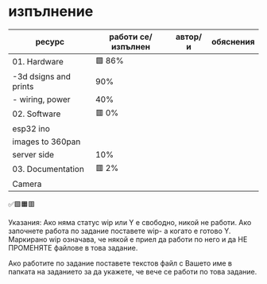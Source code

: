 # изпълнение

| ресурс | работи се/изпълнен | автор/и | обяснения |
| - | - |-| - |
| 01. Hardware| 🟩 86%|
|-3d dsigns and prints |  90%|  | |
|- wiring, power  |  40%|  | |
| 02. Software | 🟥 0% |  |
|esp32 ino|  |  | |
|images to 360pan|  |  | |
|server side| 10% |  | |
| 03. Documentation| 🟥 2%|
|Camera |  | | |
✅🟩🟧🟥

Указания:
Ако няма статус wip или Y е свободно, никой не работи.
Ако започнете работа по задание поставете wip- а когато е готово Y.
Маркирано wip означава, че някой е приел да работи по него и да НЕ ПРОМЕНЯТЕ файлове в това задание.

Ако работите по задание поставете текстов файл с Вашето име в папката на заданието за да укажете, че вече се работи по това задание.
